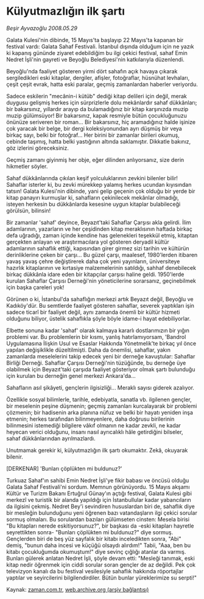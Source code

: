# Külyutmazlığın ilk şartı

*Beşir Ayvazoğlu 2008.05.29*

<tr><td class="metin" colspan="2" style="padding-top: 20px; padding-left: 5px; padding-right: 10px;">Galata Kulesi'nin dibinde, 15 Mayıs'ta başlayıp 22 Mayıs'ta kapanan bir festival vardı: Galata Sahaf Festivali. İstanbul dışında olduğum için ne yazık ki kapanış gününde ziyaret edebildiğim bu ilgi çekici festival, sahaf Emin Nedret İşli'nin gayreti ve Beyoğlu Belediyesi'nin katkılarıyla düzenlendi.</td></tr><tr><td class="metin" colspan="2" style="padding-top: 20px; padding-left: 5px; padding-right: 10px;"><p>Beyoğlu'nda faaliyet gösteren yirmi dört sahafın açık havaya çıkarak sergiledikleri eski kitaplar, dergiler, afişler, fotoğraflar, hüsnühat levhaları, çeşit çeşit evrak, hatta eski paralar, geçmiş zamanlardan haberler veriyordu. 
<p>Sadece eskilerin "mecânin-i kütüb" dediği kitap delileri için değil, merak duygusu gelişmiş herkes için sürprizlerle dolu mekânlardır sahaf dükkânları; bir bakarsınız, yıllardır arayıp da bulamadığınız bir kitap karşınızda muzip muzip gülümsüyor! Bir bakarsınız, kapak resmiyle bütün çocukluğunuzu önünüze seriveren bir roman... Bir bakarsınız, hiç aramadığınız halde işinize çok yaracak bir belge, bir dergi koleksiyonundan ayrı düşmüş bir veya birkaç sayı, belki bir fotoğraf... Her birini bir zamanlar birileri okumuş, cebinde taşımış, hatta belki yastığının altında saklamıştır. Dikkatle bakınız, göz izlerini göreceksiniz. 
<p>Geçmiş zamanı giyinmiş her obje, eğer dilinden anlıyorsanız, size derin hikmetler söyler. 
<p>Sahaf dükkânlarında çıkılan keşif yolculuklarının zevkini bilenler bilir! Sahaflar isterler ki, bu zevki mürekkep yalamış herkes ucundan kıyısından tatsın! Galata Kulesi'nin dibinde, yani gelip geçenin çok olduğu bir yerde bir kitap panayırı kurmuşlar ki, sahafların çekinilecek mekânlar olmadığı, isteyen herkesin bu dükkânlarda kesesine uygun kitaplar bulabileceği görülsün, bilinsin!
<p>Bir zamanlar 'sahaf' deyince, Beyazıt'taki Sahaflar Çarşısı akla gelirdi. İlim adamlarının, yazarların ve her çeşidinden kitap meraklısının haftada birkaç defa uğradığı, zaman içinde kendine has gelenekleri teşekkül etmiş, kitaptan gerçekten anlayan ve araştırmacılara yol gösteren deryadil kültür adamlarının sahaflık ettiği, kapısından girer girmez sizi tarihin ve kültürün derinliklerine çeken bir çarşı... Bu güzel çarşı, maalesef, 1980'lerden itibaren yavaş yavaş çehre değiştirerek daha çok yeni yayınların, üniversiteye hazırlık kitaplarının ve kırtasiye malzemelerinin satıldığı, sahhaf denebilecek birkaç dükkânla idare eden bir kitapçılar çarşısı haline geldi. 1950'lerde kurulan Sahaflar Çarşısı Derneği'nin yöneticilerine sorarsanız, geçinebilmek için başka çareleri yok!
<p>Görünen o ki, İstanbul'da sahaflığın merkezi artık Beyazıt değil, Beyoğlu ve Kadıköy'dür. Bu semtlerde faaliyet gösteren sahaflar, severek yaptıkları işin sadece ticarî bir faaliyet değil, aynı zamanda önemli bir kültür hizmeti olduğunu biliyor, üstelik sahaflıkla şöyle böyle idame-i hayat edebiliyorlar. 
<p>Elbette sonuna kadar 'sahaf' olarak kalmaya kararlı dostlarımızın bir yığın problemi var. Bu problemlerin bir kısmı, yanlış hatırlamıyorsam, 'Bandrol Uygulamasına İlişkin Usul ve Esaslar Hakkında Yönetmelik'te birkaç yıl önce yapılan değişiklikle düzeltilmişti. Daha da önemlisi, sahaflar, yakın zamanlarda meselelerini takip edecek yeni bir derneğe kavuştular: Sahaflar Birliği Derneği. Sahaflar Çarşısı Derneği'nin tüzüğünde, bu derneğe üye olabilmek için Beyazıt'taki çarşıda faaliyet gösteriyor olmak şartı bulunduğu için kurulan bu derneğin genel merkezi Ankara'da...
<p>Sahafların asıl şikâyeti, gençlerin ilgisizliği... Meraklı sayısı giderek azalıyor. 
<p>Özellikle sosyal bilimlerle, tarihle, edebiyatla, sanatla vb. ilgilenen gençler, bir meselenin peşine düşmenin; geçmiş zamanları kurcalayarak bir problemi çözmenin; bir hadisenin arka planına nüfuz ve belki bir hayatı yeniden inşa etmenin; herkes tarafından bilinmeyenlere, daha doğrusu birilerinin bilinmesini istemediği bilgilere vâkıf olmanın ne kadar zevkli, ne kadar heyecan verici olduğunu, insanı nasıl ayrıcalıklı hâle getirdiğini bilseler, sahaf dükkânlarından ayrılmazlardı. 
<p>Unutmamak gerekir ki, külyutmazlığın ilk şartı okumaktır. Zekâ, okuyarak bilenir. 
<p>[DERKENAR] 'Bunları çöplükten mi buldunuz?'
<p>Turkuaz Sahaf'ın sahibi Emin Nedret İşli'ye fikir babası ve öncüsü olduğu Galata Sahaf Festivali'ni sordum. Memnun görünüyordu. 15 Mayıs akşamı Kültür ve Turizm Bakanı Ertuğrul Günay'ın açtığı festival, Galata Kulesi gibi merkezî ve turistik bir alanda yapıldığı için İstanbullular kadar yabancıların da ilgisini çekmiş. Nedret Bey'i sevindiren hususlardan biri de, sahaflık diye bir mesleğin bulunduğunu yeni öğrenen bazı vatandaşların ilgi çekici sorular sormuş olmaları. Bu sorulardan bazıları gülümseten cinsten: Mesela birisi "Bu kitapları nerede eskitiyorsunuz?", bir başkası da -eski kitapları hayretle seyrettikten sonra- "Bunları çöplükten mi buldunuz?" diye sormuş. Gençlerden biri de beş yüz sayfalık bir kitabı inceledikten sonra, "Abi" demiş, "bunun daha incesi ve küçüğü olsaydı alırdım!" Tabii, "Aaa, ben bu kitabı çocukluğumda okumuştum!" diye sevinç çığlığı atanlar da varmış. Bunları gülerek anlatan Nedret İşli, şöyle devam etti: "Mesleği tanımak, eski kitap nedir öğrenmek için ciddi sorular soran gençler de az değildi. Pek çok televizyon kanalı da bu festival vesilesiyle sahaflık hakkında röportajlar yaptılar ve seyircilerini bilgilendirdiler. Bütün bunlar yüreklerimize su serpti!"<br/></p></p></p></p></p></p></p></p></p></p></p></p></td></tr>

Kaynak: [zaman.com.tr](http://zaman.com.tr/yazar.do?yazino=695349), [web.archive.org (arşiv bağlantısı)](http://web.archive.org/web/20080529173534/http://www.zaman.com.tr:80/yazar.do?yazino=695349)
